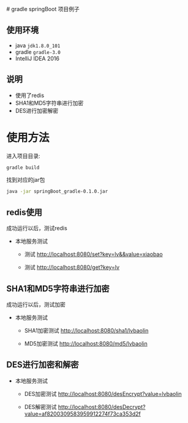 ﻿﻿# gradle   springBoot  项目例子

## 使用环境
- java `jdk1.8.0_101`
- gradle `gradle-3.0`
- IntelliJ IDEA 2016

## 说明
- 使用了redis
- SHA1和MD5字符串进行加密
- DES进行加密解密

# 使用方法
进入项目目录:
```bash
gradle build
```
找到对应的jar包
```bash
java -jar springBoot_gradle-0.1.0.jar
```

## redis使用
成功运行以后，测试redis

- 本地服务测试

	- 测试 [http://localhost:8080/set?key=lv&&value=xiaobao](http://localhost:8080/set?key=lv&&value=xiaobao)

	- 测试 [http://localhost:8080/get?key=lv](http://localhost:8080/get?key=lv)

## SHA1和MD5字符串进行加密
成功运行以后，测试加密

- 本地服务测试

	- SHA1加密测试 [http://localhost:8080/sha1/lvbaolin](http://localhost:8080/sha1/lvbaolin)

	- MD5加密测试 [http://localhost:8080/md5/lvbaolin](http://localhost:8080/md5/lvbaolin)

## DES进行加密和解密

- 本地服务测试

	- DES加密测试 [http://localhost:8080/desEncrypt?value=lvbaolin](http://localhost:8080/desEncrypt?value=lvbaolin)

	- DES解密测试 [http://localhost:8080/desDecrypt?value=af8200309583959912274f73ca353d2f](http://localhost:8080/desDecrypt?value=af8200309583959912274f73ca353d2f)